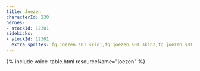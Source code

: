 ```yaml
---
title: Joezen
characterId: 230
heroes:
- stockId: 12301
sidekicks:
- stockId: 12301
  extra_sprites: fg_joezen_s01_skin1,fg_joezen_s01_skin2,fg_joezen_s01_skin3
---
```


{% include voice-table.html resourceName="joezen"
%}
